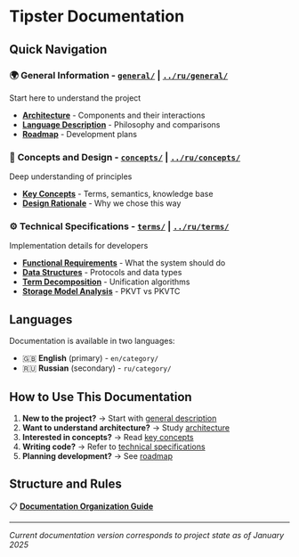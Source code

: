 # Tipster Documentation

## Quick Navigation

### 🌍 **General Information** - [`general/`](./general/) | [`../ru/general/`](../ru/general/)
Start here to understand the project
- **[Architecture](./general/architecture.md)** - Components and their interactions
- **[Language Description](./general/general_description.md)** - Philosophy and comparisons  
- **[Roadmap](./general/roadmap.md)** - Development plans

### 🧠 **Concepts and Design** - [`concepts/`](./concepts/) | [`../ru/concepts/`](../ru/concepts/)
Deep understanding of principles
- **[Key Concepts](./concepts/core.md)** - Terms, semantics, knowledge base
- **[Design Rationale](./concepts/core-design-rationale.md)** - Why we chose this way

### ⚙️ **Technical Specifications** - [`terms/`](./terms/) | [`../ru/terms/`](../ru/terms/)
Implementation details for developers
- **[Functional Requirements](./terms/functional_specification.md)** - What the system should do
- **[Data Structures](./terms/DDS.md)** - Protocols and data types
- **[Term Decomposition](./terms/term-decomposition.md)** - Unification algorithms
- **[Storage Model Analysis](./terms/storage-model-analysis.md)** - PKVT vs PKVTC

## Languages

Documentation is available in two languages:
- 🇬🇧 **English** (primary) - `en/category/`
- 🇷🇺 **Russian** (secondary) - `ru/category/`

## How to Use This Documentation

1. **New to the project?** → Start with [general description](./general/general_description.md)
2. **Want to understand architecture?** → Study [architecture](./general/architecture.md)
3. **Interested in concepts?** → Read [key concepts](./concepts/core.md)
4. **Writing code?** → Refer to [technical specifications](./terms/)
5. **Planning development?** → See [roadmap](./general/roadmap.md)

## Structure and Rules

📋 **[Documentation Organization Guide](./DOCUMENTATION_STRUCTURE.md)**

---

*Current documentation version corresponds to project state as of January 2025* 
